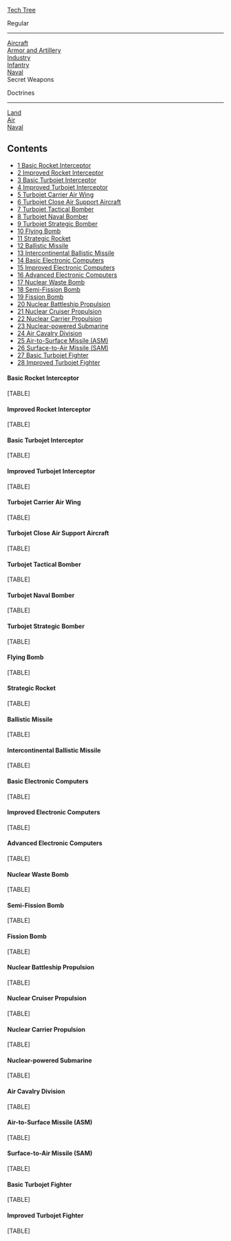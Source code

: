 [Tech Tree](/wiki/Tech_Tree "Tech Tree")

Regular

------------------------------------------------------------------------

[Aircraft](/wiki/Aircraft_Tech_Tree "Aircraft Tech Tree")  
[Armor and
Artillery](/wiki/Armor_and_Artillery_Tech_Tree "Armor and Artillery Tech Tree")  
[Industry](/wiki/Industry_Tech_Tree "Industry Tech Tree")  
[Infantry](/wiki/Infantry_Tech_Tree "Infantry Tech Tree")  
[Naval](/wiki/Naval_Tech_Tree "Naval Tech Tree")  
Secret Weapons

Doctrines

------------------------------------------------------------------------

[Land](/wiki/Land_Doctrine_Tech_Tree "Land Doctrine Tech Tree")  
[Air](/wiki/Air_Doctrine_Tech_Tree "Air Doctrine Tech Tree")  
[Naval](/wiki/Naval_Doctrine_Tech_Tree "Naval Doctrine Tech Tree")

## Contents

-   [ 1 Basic Rocket Interceptor ](#Basic_Rocket_Interceptor)
-   [ 2 Improved Rocket Interceptor ](#Improved_Rocket_Interceptor)
-   [ 3 Basic Turbojet Interceptor ](#Basic_Turbojet_Interceptor)
-   [ 4 Improved Turbojet Interceptor ](#Improved_Turbojet_Interceptor)
-   [ 5 Turbojet Carrier Air Wing ](#Turbojet_Carrier_Air_Wing)
-   [ 6 Turbojet Close Air Support Aircraft
    ](#Turbojet_Close_Air_Support_Aircraft)
-   [ 7 Turbojet Tactical Bomber ](#Turbojet_Tactical_Bomber)
-   [ 8 Turbojet Naval Bomber ](#Turbojet_Naval_Bomber)
-   [ 9 Turbojet Strategic Bomber ](#Turbojet_Strategic_Bomber)
-   [ 10 Flying Bomb ](#Flying_Bomb)
-   [ 11 Strategic Rocket ](#Strategic_Rocket)
-   [ 12 Ballistic Missile ](#Ballistic_Missile)
-   [ 13 Intercontinental Ballistic Missile
    ](#Intercontinental_Ballistic_Missile)
-   [ 14 Basic Electronic Computers ](#Basic_Electronic_Computers)
-   [ 15 Improved Electronic Computers ](#Improved_Electronic_Computers)
-   [ 16 Advanced Electronic Computers ](#Advanced_Electronic_Computers)
-   [ 17 Nuclear Waste Bomb ](#Nuclear_Waste_Bomb)
-   [ 18 Semi-Fission Bomb ](#Semi-Fission_Bomb)
-   [ 19 Fission Bomb ](#Fission_Bomb)
-   [ 20 Nuclear Battleship Propulsion ](#Nuclear_Battleship_Propulsion)
-   [ 21 Nuclear Cruiser Propulsion ](#Nuclear_Cruiser_Propulsion)
-   [ 22 Nuclear Carrier Propulsion ](#Nuclear_Carrier_Propulsion)
-   [ 23 Nuclear-powered Submarine ](#Nuclear-powered_Submarine)
-   [ 24 Air Cavalry Division ](#Air_Cavalry_Division)
-   [ 25 Air-to-Surface Missile (ASM)
    ](#Air-to-Surface_Missile_.28ASM.29)
-   [ 26 Surface-to-Air Missile (SAM)
    ](#Surface-to-Air_Missile_.28SAM.29)
-   [ 27 Basic Turbojet Fighter ](#Basic_Turbojet_Fighter)
-   [ 28 Improved Turbojet Fighter ](#Improved_Turbojet_Fighter)

####  Basic Rocket Interceptor 

[TABLE]

####  Improved Rocket Interceptor 

[TABLE]

####  Basic Turbojet Interceptor 

[TABLE]

####  Improved Turbojet Interceptor 

[TABLE]

####  Turbojet Carrier Air Wing 

[TABLE]

####  Turbojet Close Air Support Aircraft 

[TABLE]

####  Turbojet Tactical Bomber 

[TABLE]

####  Turbojet Naval Bomber 

[TABLE]

####  Turbojet Strategic Bomber 

[TABLE]

####  Flying Bomb 

[TABLE]

####  Strategic Rocket 

[TABLE]

####  Ballistic Missile 

[TABLE]

####  Intercontinental Ballistic Missile 

[TABLE]

####  Basic Electronic Computers 

[TABLE]

####  Improved Electronic Computers 

[TABLE]

####  Advanced Electronic Computers 

[TABLE]

####  Nuclear Waste Bomb 

[TABLE]

####  Semi-Fission Bomb 

[TABLE]

####  Fission Bomb 

[TABLE]

####  Nuclear Battleship Propulsion 

[TABLE]

####  Nuclear Cruiser Propulsion 

[TABLE]

####  Nuclear Carrier Propulsion 

[TABLE]

####  Nuclear-powered Submarine 

[TABLE]

####  Air Cavalry Division 

[TABLE]

####    Air-to-Surface Missile (ASM) 

[TABLE]

####    Surface-to-Air Missile (SAM) 

[TABLE]

####  Basic Turbojet Fighter 

[TABLE]

####  Improved Turbojet Fighter 

[TABLE]
